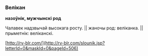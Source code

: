 ### Велікан
**назоўнік, мужчынскі род**

Чалавек надзвычай высокага росту. || жаночы род: веліканка. || прыметнік: веліканскі.

<a rel="author">[http://rv-blr.com/](http://rv-blr.com/slounik.jsp?letterId=0&maskId=0&pageId=506)</a>
